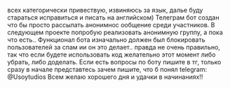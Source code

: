 всех категорически привествую, извиняюсь за язык, далье буду стараться исправиться и писать на английском) 
Телеграм бот создан что бы просто рассылать анонимнос ообщение среди участников. В следующем проекте попробую реализовать анонимную группу, а пока что есть..
Функционал бота изначально должен был блокировать пользователей за спам ии он это делает.. правда не очень правильно, так что если будете использовать код желательно этот момент либо убрать, либо доделать.
Если есть вопросы по боту пишите в тг, только сразу в начале представтесь зачем пишите, что б понял
telegram: @Usoytudios
Всем желаю хорошего дня и удачки в начинаниях!!